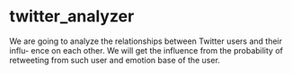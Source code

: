 # twitter_analyzer
We are going to analyze the relationships between Twitter users and their influ- ence on each other. We will get the influence from the probability of retweeting from such user and emotion base of the user.
